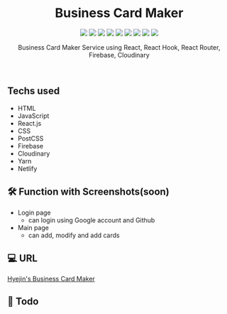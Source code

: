 <h1 align="center"> Business Card Maker </h1>

<p align="center">
  
  <img src="https://img.shields.io/badge/Business Card Maker-3F708D" />
  <img src="https://img.shields.io/badge/HTML-E34F26" />
  <img src="https://img.shields.io/badge/CSS-1572B6" />
  <img src="https://img.shields.io/badge/PostCSS-DD3A0A" />
  <img src="https://img.shields.io/badge/Javascript-F7DF1E" />
  <img src="https://img.shields.io/badge/React-61DAFB" />
  <img src="https://img.shields.io/badge/Postman-FF6C37" />
  <img src="https://img.shields.io/badge/Yarn-2C8EBB" />
  <img src="https://img.shields.io/badge/Netlify-00C7B7" />

</p>

<p align="center">
  Business Card Maker Service using React, React Hook, React Router, Firebase, Cloudinary
</p>

<br/>

## Techs used
- HTML
- JavaScript
- React.js
- CSS
- PostCSS
- Firebase
- Cloudinary
- Yarn
- Netlify

## 🛠 Function with Screenshots(soon)
- Login page
  - can login using Google account and Github
- Main page
  - can add, modify and add cards

## 💻 URL
[Hyejin's Business Card Maker](https://hyejin-business-card-maker.netlify.app)

## 📖 Todo
